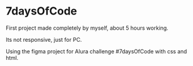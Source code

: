 # 7daysOfCode
First project made completely by myself, about 5 hours working.


Its not responsive, just for PC.

Using the figma project for Alura challenge #7daysOfCode with css and html.
